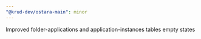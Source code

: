 ```yaml
---
"@krud-dev/ostara-main": minor
---
```


Improved folder-applications and application-instances tables empty states
